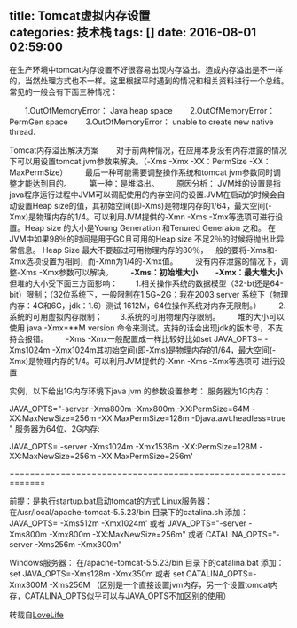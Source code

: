 title: Tomcat虚拟内存设置  
categories: 技术栈
tags: []
date: 2016-08-01 02:59:00
---
在生产环境中tomcat内存设置不好很容易出现内存溢出。造成内存溢出是不一样的，当然处理方式也不一样。这里根据平时遇到的情况和相关资料进行一个总结。常见的一般会有下面三种情况：

　　1.OutOfMemoryError： Java heap space
　　2.OutOfMemoryError： PermGen space
　　3.OutOfMemoryError： unable to create new native thread.

Tomcat内存溢出解决方案
　　对于前两种情况，在应用本身没有内存泄露的情况下可以用设置tomcat jvm参数来解决。（-Xms -Xmx -XX：PermSize -XX：MaxPermSize）
　　最后一种可能需要调整操作系统和tomcat jvm参数同时调整才能达到目的。
　　第一种：是堆溢出。
　　原因分析：
JVM堆的设置是指java程序运行过程中JVM可以调配使用的内存空间的设置.JVM在启动的时候会自动设置Heap size的值，其初始空间(即-Xms)是物理内存的1/64，最大空间(-Xmx)是物理内存的1/4。可以利用JVM提供的-Xmn -Xms -Xmx等选项可进行设置。Heap size 的大小是Young Generation 和Tenured Generaion 之和。
在JVM中如果98％的时间是用于GC且可用的Heap size 不足2％的时候将抛出此异常信息。
Heap Size 最大不要超过可用物理内存的80％，一般的要将-Xms和-Xmx选项设置为相同，而-Xmn为1/4的-Xmx值。
　　没有内存泄露的情况下，调整-Xms -Xmx参数可以解决。
　　**-Xms：初始堆大小
　　-Xmx：最大堆大小**
　　但堆的大小受下面三方面影响：
　　1.相关操作系统的数据模型（32-bt还是64-bit）限制；（32位系统下，一般限制在1.5G~2G；我在2003 server 系统下（物理内存：4G和6G，jdk：1.6）测试 1612M，64位操作系统对内存无限制。）
　　2.系统的可用虚拟内存限制；
　　3.系统的可用物理内存限制。
　　堆的大小可以使用 java -Xmx***M version 命令来测试。支持的话会出现jdk的版本号，不支持会报错。
　　-Xms -Xmx一般配置成一样比较好比如set JAVA_OPTS= -Xms1024m -Xmx1024m其初始空间(即-Xms)是物理内存的1/64，最大空间(-Xmx)是物理内存的1/4。可以利用JVM提供的-Xmn -Xms -Xmx等选项可
进行设置


实例，以下给出1G内存环境下java jvm 的参数设置参考：
服务器为1G内存：

JAVA_OPTS="-server -Xms800m -Xmx800m -XX:PermSize=64M -XX:MaxNewSize=256m -XX:MaxPermSize=128m -Djava.awt.headless=true "
服务器为64位、2G内存:

JAVA_OPTS='-server -Xms1024m -Xmx1536m -XX:PermSize=128M -XX:MaxNewSize=256m -XX:MaxPermSize=256m'

 

=============================================================



前提：是执行startup.bat启动tomcat的方式
Linux服务器：
在/usr/local/apache-tomcat-5.5.23/bin 目录下的catalina.sh
添加：JAVA_OPTS='-Xms512m -Xmx1024m'
或者 JAVA_OPTS="-server -Xms800m -Xmx800m   -XX:MaxNewSize=256m"
或者 CATALINA_OPTS="-server -Xms256m -Xmx300m"


Windows服务器：
在/apache-tomcat-5.5.23/bin 目录下的catalina.bat
添加：set JAVA_OPTS=-Xms128m -Xmx350m
或者   set CATALINA_OPTS=-Xmx300M -Xms256M
（区别是一个直接设置jvm内存，另一个设置tomcat内存，CATALINA_OPTS似乎可以与JAVA_OPTS不加区别的使用）

<!--more-->


转载自[LoveLife][1]


  [1]: http://xiejiasheng.blog.163.com/blog/static/174825457201337113217278/
